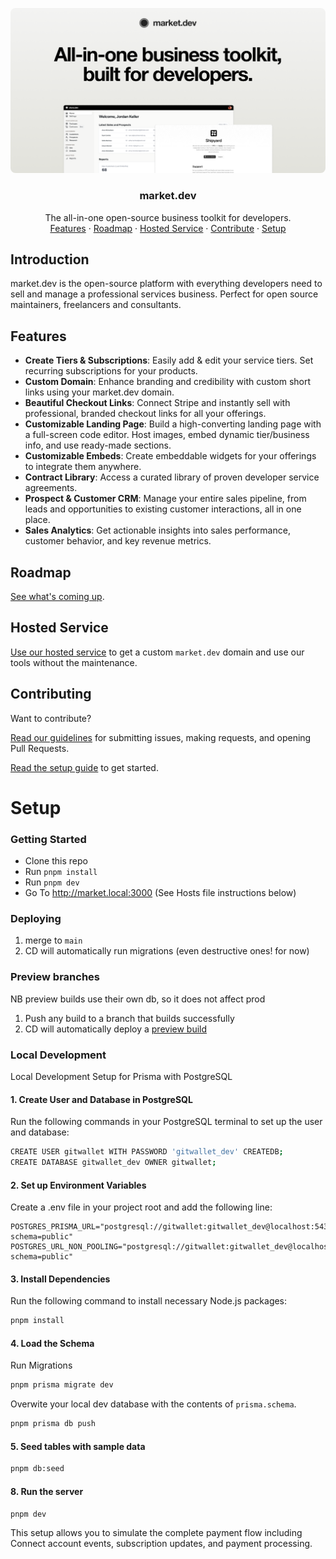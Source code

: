 <p align="center" dir="auto">
    <img src="public/thumbnail.png" alt="market.dev logo" style="border-radius: 8px;">
</p>

<h3 align="center" dir="auto">market.dev</h3>
<p align="center" dir="auto">
    The all-in-one open-source business toolkit for developers.
    <br>
    <a href="#features">Features</a> ·
    <a href="#roadmap">Roadmap</a> ·
    <a href="#hosted-service">Hosted Service</a> ·
    <a href="#contributing">Contribute</a> ·
    <a href="#setup">Setup</a>
</p>

## Introduction

market.dev is the open-source platform with everything developers need to sell and manage a professional services business. Perfect for open source maintainers, freelancers and consultants.

## Features

- **Create Tiers & Subscriptions**: Easily add & edit your service tiers. Set recurring subscriptions for your products.
- **Custom Domain**: Enhance branding and credibility with custom short links using your market.dev domain.
- **Beautiful Checkout Links**: Connect Stripe and instantly sell with professional, branded checkout links for all your offerings.
- **Customizable Landing Page**: Build a high-converting landing page with a full-screen code editor. Host images, embed dynamic tier/business info, and use ready-made sections.
- **Customizable Embeds**: Create embeddable widgets for your offerings to integrate them anywhere.
- **Contract Library**: Access a curated library of proven developer service agreements.
- **Prospect & Customer CRM**: Manage your entire sales pipeline, from leads and opportunities to existing customer interactions, all in one place.
- **Sales Analytics**: Get actionable insights into sales performance, customer behavior, and key revenue metrics.

## Roadmap

[See what's coming up](https://github.com/orgs/market-dot-dev/projects/1).

## Hosted Service

[Use our hosted service](https://market.dev/) to get a custom `market.dev` domain and use our tools without the maintenance.

## Contributing

Want to contribute?

[Read our guidelines](CONTRIBUTING.md) for submitting issues, making requests, and opening Pull Requests.

[Read the setup guide](#setup) to get started.

# Setup

### Getting Started

- Clone this repo
- Run `pnpm install`
- Run `pnpm dev`
- Go To http://market.local:3000 (See Hosts file instructions below)

### Deploying

1. merge to `main`
1. CD will automatically run migrations (even destructive ones! for now)

### Preview branches

NB preview builds use their own db, so it does not affect prod

1. Push any build to a branch that builds successfully
1. CD will automatically deploy a [preview build](https://vercel.com/marketdotdev/store/deployments?environment=preview)

### Local Development

Local Development Setup for Prisma with PostgreSQL

#### 1. Create User and Database in PostgreSQL

Run the following commands in your PostgreSQL terminal to set up the user and database:

```bash
CREATE USER gitwallet WITH PASSWORD 'gitwallet_dev' CREATEDB;
CREATE DATABASE gitwallet_dev OWNER gitwallet;
```

#### 2. Set up Environment Variables

Create a .env file in your project root and add the following line:

```env
POSTGRES_PRISMA_URL="postgresql://gitwallet:gitwallet_dev@localhost:5432/gitwallet_dev?schema=public"
POSTGRES_URL_NON_POOLING="postgresql://gitwallet:gitwallet_dev@localhost:5432/gitwallet_dev?schema=public"
```

#### 3. Install Dependencies

Run the following command to install necessary Node.js packages:

```bash
pnpm install
```

#### 4. Load the Schema

Run Migrations
```bash
pnpm prisma migrate dev
```

Overwite your local dev database with the contents of `prisma.schema`.
```bash
pnpm prisma db push
```

#### 5. Seed tables with sample data

```bash
pnpm db:seed
```

#### 8. Run the server

```bash
pnpm dev
```

This setup allows you to simulate the complete payment flow including Connect account events, subscription updates, and payment processing.
